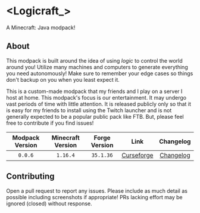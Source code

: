 # <Logicraft\_>

A Minecraft: Java modpack!

## About

This modpack is built around the idea of using _logic_ to control the world
around you! Utilize many machines and computers to generate everything you need
autonomously! Make sure to remember your edge cases so things don't backup on
you when you least expect it.

This is a custom-made modpack that my friends and I play on a server I host at
home. This modpack's focus is our entertainment. It may undergo vast
periods of time with little attention. It is released publicly only so that it
is easy for my friends to install using the Twitch launcher and is not generally
expected to be a popular public pack like FTB. But, please feel free to
contribute if you find issues!

| Modpack Version | Minecraft Version | Forge Version |                                  Link                                   |         Changelog         |
| :-------------: | :---------------: | :-----------: | :---------------------------------------------------------------------: | :-----------------------: |
|     `0.0.6`     |     `1.16.4`      |   `35.1.36`   | [Curseforge](https://www.curseforge.com/minecraft/modpacks/logicraft_/) | [Changelog](CHANGELOG.md) |

## Contributing

Open a pull request to report any issues. Please include as much detail as
possible including screenshots if appropriate! PRs lacking effort may be ignored
(closed) without response.
